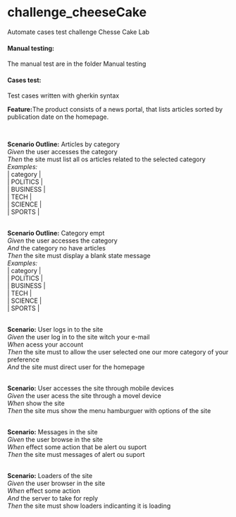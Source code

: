 # challenge_cheeseCake
Automate cases test challenge Chesse Cake Lab

<h4>Manual testing:</h4>
The manual test are in the folder Manual testing

<h4>Cases test:</h4>
<p>Test cases written with gherkin syntax</p>

<p><strong>Feature:</strong>The product consists of a news portal, that lists articles sorted by publication date on the homepage.</p>
</br>

<strong>Scenario Outline:</strong> Articles by category </br>
 *Given* the user accesses the category <category> </br>
 *Then*  the site must list all os articles related to the selected category </br>
 *Examples:* </br>
 | category  | </br>
 | POLITICS  | </br>
 | BUSINESS  | </br>
 | TECH      | </br>
 | SCIENCE   | </br>
 | SPORTS    | </br>
 </br>
 
 <strong>Scenario Outline:</strong> Category empt </br>
 *Given* the user accesses the category <category>  </br>
 *And*   the category no have articles  </br>
 *Then*  the site must display a  blank state message  </br>
 *Examples:* </br>
 | category  | </br>
 | POLITICS  | </br>
 | BUSINESS  | </br>
 | TECH      | </br>
 | SCIENCE   | </br>
 | SPORTS    | </br>
 </br>

<strong>Scenario:</strong> User logs in to the site </br>
 *Given* the user log in to the site witch your e-mail </br>
 *When*  acess your account </br>
 *Then*  the site must to allow the user selected one our more category of your preference </br>
 *And*   the site must direct user for the homepage </br>
 </br>
 
 <strong>Scenario:</strong> User accesses the site through mobile devices </br>
 *Given* the user acess the site through a movel device </br>
 *When*  show the site </br>
 *Then*  the site mus show the menu hamburguer with options of the site </br>
 </br>
 
 <strong>Scenario:</strong> Messages in the site </br>
 *Given* the user browse in the site </br>
 *When*  effect some action that be alert ou suport </br>
 *Then* the site must messages of alert ou suport </br>
 </br>
 
 <strong>Scenario:</strong> Loaders of the site </br>
 *Given* the user browser in the site </br>
 *When*  effect some action </br>
 *And*   the server to take for reply </br>
 *Then*  the site must show loaders indicanting it is loading </br>
 </br>